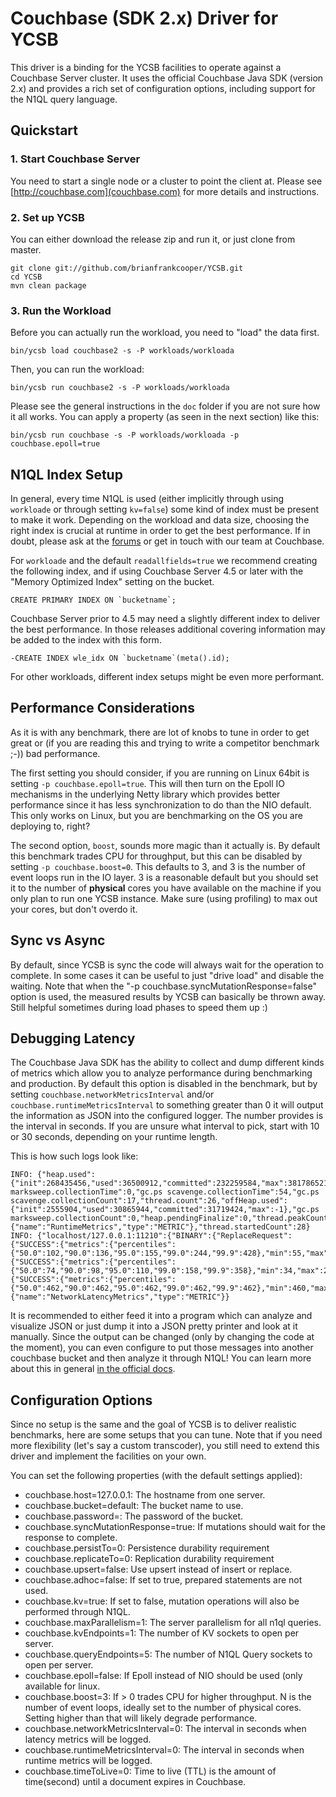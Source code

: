 <!--
Copyright (c) 2015 - 2016 YCSB contributors. All rights reserved.

Licensed under the Apache License, Version 2.0 (the "License"); you
may not use this file except in compliance with the License. You
may obtain a copy of the License at

http://www.apache.org/licenses/LICENSE-2.0

Unless required by applicable law or agreed to in writing, software
distributed under the License is distributed on an "AS IS" BASIS,
WITHOUT WARRANTIES OR CONDITIONS OF ANY KIND, either express or
implied. See the License for the specific language governing
permissions and limitations under the License. See accompanying
LICENSE file.
-->

# Couchbase (SDK 2.x) Driver for YCSB
This driver is a binding for the YCSB facilities to operate against a Couchbase Server cluster. It uses the official
Couchbase Java SDK (version 2.x) and provides a rich set of configuration options, including support for the N1QL
query language.

## Quickstart

### 1. Start Couchbase Server
You need to start a single node or a cluster to point the client at. Please see [http://couchbase.com](couchbase.com)
for more details and instructions.

### 2. Set up YCSB
You can either download the release zip and run it, or just clone from master.

```
git clone git://github.com/brianfrankcooper/YCSB.git
cd YCSB
mvn clean package
```

### 3. Run the Workload
Before you can actually run the workload, you need to "load" the data first.

```
bin/ycsb load couchbase2 -s -P workloads/workloada
```

Then, you can run the workload:

```
bin/ycsb run couchbase2 -s -P workloads/workloada
```

Please see the general instructions in the `doc` folder if you are not sure how it all works. You can apply a property
(as seen in the next section) like this:

```
bin/ycsb run couchbase -s -P workloads/workloada -p couchbase.epoll=true
```

## N1QL Index Setup
In general, every time N1QL is used (either implicitly through using `workloade` or through setting `kv=false`) some
kind of index must be present to make it work. Depending on the workload and data size, choosing the right index is
crucial at runtime in order to get the best performance. If in doubt, please ask at the
[forums](http://forums.couchbase.com) or get in touch with our team at Couchbase.

For `workloade` and the default `readallfields=true` we recommend creating the following index, and if using Couchbase
Server 4.5 or later with the "Memory Optimized Index" setting on the bucket.

```
CREATE PRIMARY INDEX ON `bucketname`;
```

Couchbase Server prior to 4.5 may need a slightly different index to deliver the best performance.  In those releases
additional covering information may be added to the index with this form.

```
-CREATE INDEX wle_idx ON `bucketname`(meta().id);
```

For other workloads, different index setups might be even more performant.

## Performance Considerations
As it is with any benchmark, there are lot of knobs to tune in order to get great or (if you are reading
this and trying to write a competitor benchmark ;-)) bad performance.

The first setting you should consider, if you are running on Linux 64bit is setting `-p couchbase.epoll=true`. This will
then turn on the Epoll IO mechanisms in the underlying Netty library which provides better performance since it has less
synchronization to do than the NIO default. This only works on Linux, but you are benchmarking on the OS you are
deploying to, right?

The second option, `boost`, sounds more magic than it actually is. By default this benchmark trades CPU for throughput,
but this can be disabled by setting `-p couchbase.boost=0`. This defaults to 3, and 3 is the number of event loops run
in the IO layer. 3 is a reasonable default but you should set it to the number of **physical** cores you have available
on the machine if you only plan to run one YCSB instance. Make sure (using profiling) to max out your cores, but don't
overdo it.

## Sync vs Async
By default, since YCSB is sync the code will always wait for the operation to complete. In some cases it can be useful
to just "drive load" and disable the waiting. Note that when the "-p couchbase.syncMutationResponse=false" option is
used, the measured results by YCSB can basically be thrown away. Still helpful sometimes during load phases to speed
them up :)

## Debugging Latency
The Couchbase Java SDK has the ability to collect and dump different kinds of metrics which allow you to analyze
performance during benchmarking and production. By default this option is disabled in the benchmark, but by setting
`couchbase.networkMetricsInterval` and/or `couchbase.runtimeMetricsInterval` to something greater than 0 it will
output the information as JSON into the configured logger. The number provides is the interval in seconds. If you are
unsure what interval to pick, start with 10 or 30 seconds, depending on your runtime length.

This is how such logs look like:

```
INFO: {"heap.used":{"init":268435456,"used":36500912,"committed":232259584,"max":3817865216},"gc.ps marksweep.collectionTime":0,"gc.ps scavenge.collectionTime":54,"gc.ps scavenge.collectionCount":17,"thread.count":26,"offHeap.used":{"init":2555904,"used":30865944,"committed":31719424,"max":-1},"gc.ps marksweep.collectionCount":0,"heap.pendingFinalize":0,"thread.peakCount":26,"event":{"name":"RuntimeMetrics","type":"METRIC"},"thread.startedCount":28}
INFO: {"localhost/127.0.0.1:11210":{"BINARY":{"ReplaceRequest":{"SUCCESS":{"metrics":{"percentiles":{"50.0":102,"90.0":136,"95.0":155,"99.0":244,"99.9":428},"min":55,"max":1564,"count":35787,"timeUnit":"MICROSECONDS"}}},"GetRequest":{"SUCCESS":{"metrics":{"percentiles":{"50.0":74,"90.0":98,"95.0":110,"99.0":158,"99.9":358},"min":34,"max":2310,"count":35604,"timeUnit":"MICROSECONDS"}}},"GetBucketConfigRequest":{"SUCCESS":{"metrics":{"percentiles":{"50.0":462,"90.0":462,"95.0":462,"99.0":462,"99.9":462},"min":460,"max":462,"count":1,"timeUnit":"MICROSECONDS"}}}}},"event":{"name":"NetworkLatencyMetrics","type":"METRIC"}}
```

It is recommended to either feed it into a program which can analyze and visualize JSON or just dump it into a JSON
pretty printer and look at it manually. Since the output can be changed (only by changing the code at the moment), you
can even configure to put those messages into another couchbase bucket and then analyze it through N1QL! You can learn
more about this in general [in the official docs](http://developer.couchbase.com/documentation/server/4.0/sdks/java-2.2/event-bus-metrics.html).


## Configuration Options
Since no setup is the same and the goal of YCSB is to deliver realistic benchmarks, here are some setups that you can
tune. Note that if you need more flexibility (let's say a custom transcoder), you still need to extend this driver and
implement the facilities on your own.

You can set the following properties (with the default settings applied):

 - couchbase.host=127.0.0.1: The hostname from one server.
 - couchbase.bucket=default: The bucket name to use.
 - couchbase.password=: The password of the bucket.
 - couchbase.syncMutationResponse=true: If mutations should wait for the response to complete.
 - couchbase.persistTo=0: Persistence durability requirement
 - couchbase.replicateTo=0: Replication durability requirement
 - couchbase.upsert=false: Use upsert instead of insert or replace.
 - couchbase.adhoc=false: If set to true, prepared statements are not used.
 - couchbase.kv=true: If set to false, mutation operations will also be performed through N1QL.
 - couchbase.maxParallelism=1: The server parallelism for all n1ql queries.
 - couchbase.kvEndpoints=1: The number of KV sockets to open per server.
 - couchbase.queryEndpoints=5: The number of N1QL Query sockets to open per server.
 - couchbase.epoll=false: If Epoll instead of NIO should be used (only available for linux.
 - couchbase.boost=3: If > 0 trades CPU for higher throughput. N is the number of event loops, ideally
   set to the number of physical cores. Setting higher than that will likely degrade performance.
 - couchbase.networkMetricsInterval=0: The interval in seconds when latency metrics will be logged.
 - couchbase.runtimeMetricsInterval=0: The interval in seconds when runtime metrics will be logged.
 - couchbase.timeToLive=0: Time to live (TTL) is the amount of time(second) until a document expires in Couchbase.